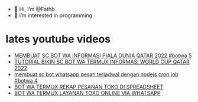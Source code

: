 - 👋 Hi, I’m @Fathb
- 👀 I’m interested in programming

# lates youtube videos
<!-- YOUTUBE:START -->
- [MEMBUAT SC BOT WA INFORMASI PIALA DUNIA QATAR 2022 #botwa 5](https://www.youtube.com/watch?v=Cgxid9LXJtY)
- [TUTORIAL BIKIN SC BOT WA TERMUX INFORMASI WORLD CUP QATAR 2022](https://www.youtube.com/watch?v=yZGZVrlIMJ4)
- [membuat sc bot whatsapp pesan terjadwal dengan nodejs cron job #botwa 4](https://www.youtube.com/watch?v=XMru8VperdI)
- [BOT WA TERMUX REKAP PESANAN TOKO DI SPREADSHEET](https://www.youtube.com/watch?v=_41J3GNp5eY)
- [BOT WA TERMUX LAYANAN TOKO ONLINE VIA WHATSAPP](https://www.youtube.com/watch?v=9SqL-hs7Ds0)
<!-- YOUTUBE:END -->

<!---
Fathb/Fathb is a ✨ special ✨ repository because its `README.md` (this file) appears on your GitHub profile.
You can click the Preview link to take a look at your changes.
--->
